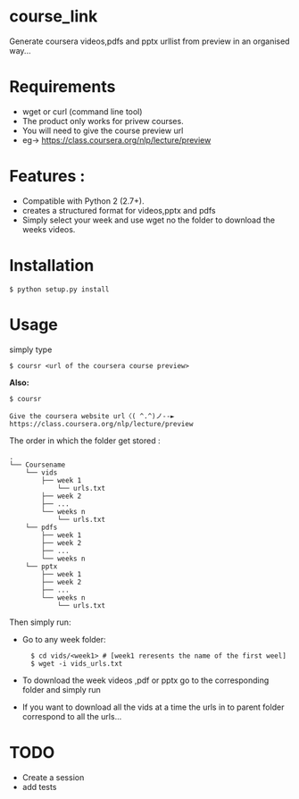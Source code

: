 course_link
===========

Generate coursera videos,pdfs and pptx urllist from preview in an organised way...

Requirements
============
* wget or curl (command line tool) 
* The product only works for privew courses.
* You will need to give the course preview url 
* eg-> https://class.coursera.org/nlp/lecture/preview

Features :
==========

* Compatible with Python 2 (2.7+).
* creates a structured format for videos,pptx and pdfs
* Simply select your week and use wget no the folder to download the weeks videos.

Installation
============
	$ python setup.py install

Usage
=====
simply type

	$ coursr <url of the coursera course preview>

**Also:**

	$ coursr
	
	Give the coursera website url〈( ^.^)ノ--► https://class.coursera.org/nlp/lecture/preview

The order in which the folder get stored :

	.
	└── Coursename
	    └── vids
			├── week 1
				└── urls.txt
			├── week 2
			├── ...
			└── weeks n
				└── urls.txt
	    └── pdfs
			├── week 1
			├── week 2
			├── ...
			└── weeks n
	    └── pptx
			├── week 1
			├── week 2
			├── ...
			└── weeks n
				└── urls.txt


Then simply run:

* Go to any week folder:

		$ cd vids/<week1> # [week1 reresents the name of the first weel]
		$ wget -i vids_urls.txt

* To download the week videos ,pdf or pptx go to the corresponding folder and simply run 


* If you want to download all the vids at a time the urls in to parent folder correspond to all the urls...


TODO
======

* Create a session 
* add tests

